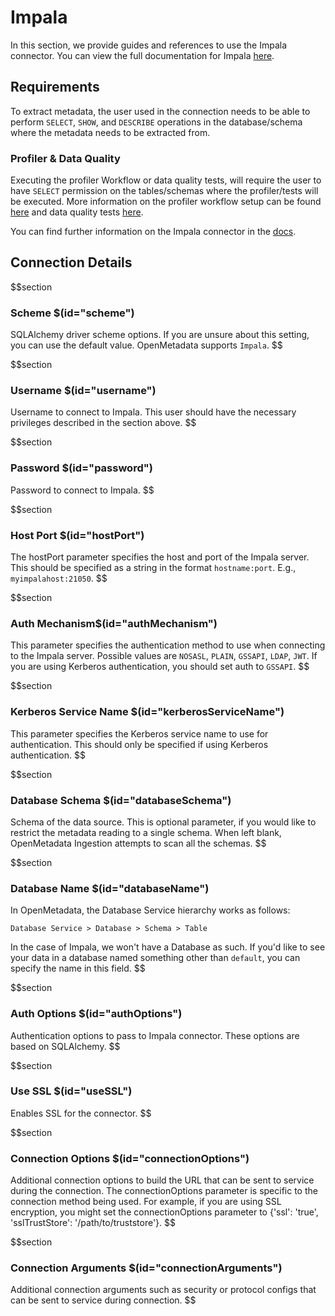 # Impala
In this section, we provide guides and references to use the Impala connector. You can view the full documentation for Impala [here](https://docs.open-metadata.org/connectors/database/impala).

## Requirements
To extract metadata, the user used in the connection needs to be able to perform `SELECT`, `SHOW`, and `DESCRIBE` operations in the database/schema where the metadata needs to be extracted from.

### Profiler & Data Quality
Executing the profiler Workflow or data quality tests, will require the user to have `SELECT` permission on the tables/schemas where the profiler/tests will be executed. More information on the profiler workflow setup can be found [here](https://docs.open-metadata.org/connectors/ingestion/workflows/profiler) and data quality tests [here](https://docs.open-metadata.org/connectors/ingestion/workflows/data-quality).

You can find further information on the Impala connector in the [docs](https://docs.open-metadata.org/connectors/database/impala).

## Connection Details

$$section
### Scheme $(id="scheme")
SQLAlchemy driver scheme options. If you are unsure about this setting, you can use the default value. OpenMetadata supports `Impala`.
$$

$$section
### Username $(id="username")
Username to connect to Impala. This user should have the necessary privileges described in the section above.
$$


$$section
### Password $(id="password")
Password to connect to Impala.
$$

$$section
### Host Port $(id="hostPort")
The hostPort parameter specifies the host and port of the Impala server. This should be specified as a string in the format `hostname:port`. E.g., `myimpalahost:21050`.
$$

$$section
### Auth Mechanism$(id="authMechanism")
This parameter specifies the authentication method to use when connecting to the Impala server. Possible values are `NOSASL`, `PLAIN`, `GSSAPI`, `LDAP`, `JWT`. If you are using Kerberos authentication, you should set auth to `GSSAPI`. 
$$

$$section
### Kerberos Service Name $(id="kerberosServiceName")
This parameter specifies the Kerberos service name to use for authentication. This should only be specified if using Kerberos authentication.
$$

$$section
### Database Schema $(id="databaseSchema")
Schema of the data source. This is optional parameter, if you would like to restrict the metadata reading to a single schema. When left blank, OpenMetadata Ingestion attempts to scan all the schemas.
$$

$$section
### Database Name $(id="databaseName")
In OpenMetadata, the Database Service hierarchy works as follows:
```
Database Service > Database > Schema > Table
```
In the case of Impala, we won't have a Database as such. If you'd like to see your data in a database named something other than `default`, you can specify the name in this field.
$$

$$section
### Auth Options $(id="authOptions")
Authentication options to pass to Impala connector. These options are based on SQLAlchemy.
$$

$$section
### Use SSL $(id="useSSL")
Enables SSL for the connector.
$$

$$section
### Connection Options $(id="connectionOptions")
Additional connection options to build the URL that can be sent to service during the connection. The connectionOptions parameter is specific to the connection method being used. For example, if you are using SSL encryption, you might set the connectionOptions parameter to {'ssl': 'true', 'sslTrustStore': '/path/to/truststore'}.
$$

$$section
### Connection Arguments $(id="connectionArguments")
Additional connection arguments such as security or protocol configs that can be sent to service during connection.
$$
